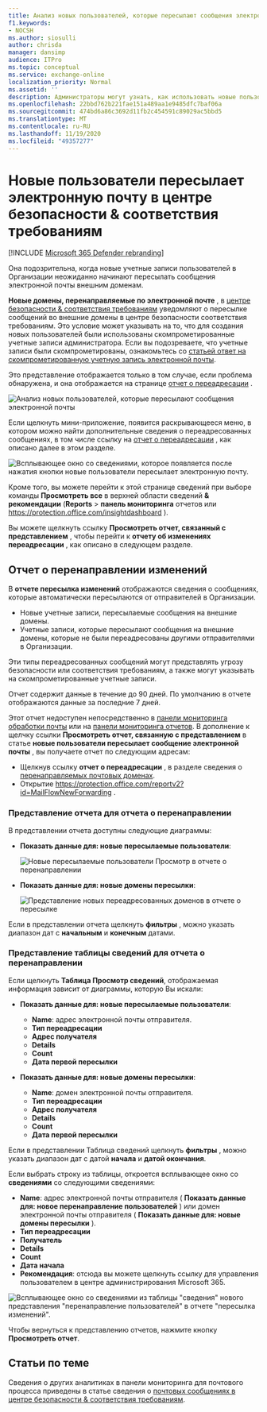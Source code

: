 ```yaml
---
title: Анализ новых пользователей, которые пересылают сообщения электронной почты
f1.keywords:
- NOCSH
ms.author: siosulli
author: chrisda
manager: dansimp
audience: ITPro
ms.topic: conceptual
ms.service: exchange-online
localization_priority: Normal
ms.assetid: ''
description: Администраторы могут узнать, как использовать новые пользователи пересылать электронную почту в центре безопасности & соответствия требованиям, чтобы выяснить, когда пользователи в Организации переносят сообщения в новые домены.
ms.openlocfilehash: 22bbd762b221fae151a489aa1e9485dfc7baf06a
ms.sourcegitcommit: 474bd6a86c3692d11fb2c454591c89029ac5bbd5
ms.translationtype: MT
ms.contentlocale: ru-RU
ms.lasthandoff: 11/19/2020
ms.locfileid: "49357277"
---
```

# <a name="new-users-forwarding-email-insight-in-the-security--compliance-center"></a>Новые пользователи пересылает электронную почту в центре безопасности & соответствия требованиям

[!INCLUDE [Microsoft 365 Defender rebranding](../includes/microsoft-defender-for-office.md)]


Она подозрительна, когда новые учетные записи пользователей в Организации неожиданно начинают пересылать сообщения электронной почты внешним доменам.

**Новые домены, перенаправляемые по электронной почте** , в [центре безопасности & соответствия требованиям](https://protection.office.com) уведомляют о пересылке сообщений во внешние домены в центре безопасности соответствия требованиям. Это условие может указывать на то, что для создания новых пользователей были использованы скомпрометированные учетные записи администратора. Если вы подозреваете, что учетные записи были скомпрометированы, ознакомьтесь со [статьей ответ на скомпрометированную учетную запись электронной почты](responding-to-a-compromised-email-account.md).

Это представление отображается только в том случае, если проблема обнаружена, и она отображается на странице [отчет о переадресации](view-mail-flow-reports.md#forwarding-report) .

![Анализ новых пользователей, которые пересылают сообщения электронной почты](../../media/mfi-new-users-forwarding-email.png)

Если щелкнуть мини-приложение, появится раскрывающееся меню, в котором можно найти дополнительные сведения о переадресованных сообщениях, в том числе ссылку на [отчет о переадресации](#forwarding-modifications-report) , как описано далее в этом разделе.

![Всплывающее окно со сведениями, которое появляется после нажатия кнопки новые пользователи пересылает электронную почту.](../../media/mfi-new-users-forwarding-email-details.png)

Кроме того, вы можете перейти к этой странице сведений при выборе команды **Просмотреть все** в верхней области сведений **& рекомендации** (**Reports** \> **панель мониторинга** отчетов или <https://protection.office.com/insightdashboard> ).

Вы можете щелкнуть ссылку **Просмотреть отчет, связанный с представлением** , чтобы перейти к **отчету об изменениях переадресации** , как описано в следующем разделе.

## <a name="forwarding-modifications-report"></a>Отчет о перенаправлении изменений

В **отчете пересылка изменений** отображаются сведения о сообщениях, которые автоматически пересылаются от отправителей в Организации.

- Новые учетные записи, пересылаемые сообщения на внешние домены.
- Учетные записи, которые пересылают сообщения на внешние домены, которые не были переадресованы другими отправителями в Организации.

Эти типы переадресованных сообщений могут представлять угрозу безопасности или соответствия требованиям, а также могут указывать на скомпрометированные учетные записи.

Отчет содержит данные в течение до 90 дней. По умолчанию в отчете отображаются данные за последние 7 дней.

Этот отчет недоступен непосредственно в [панели мониторинга обработки почты](mail-flow-insights-v2.md) или на [панели мониторинга отчетов](view-mail-flow-reports.md). В дополнение к щелчку ссылки **Просмотреть отчет, связанную с представлением** в статье **новые пользователи пересылает сообщение электронной почты** , вы получаете отчет по следующим адресам:

- Щелкнув ссылку **отчет о переадресации** , в разделе сведения о [перенаправляемых почтовых доменах](mfi-new-domains-being-forwarded-email.md).
- Открытие <https://protection.office.com/reportv2?id=MailFlowNewForwarding> .

### <a name="report-view-for-the-forwarding-modifications-report"></a>Представление отчета для отчета о перенаправлении

В представлении отчета доступны следующие диаграммы:

- **Показать данные для: новые пересылаемые пользователи**:

  ![Новые пересылаемые пользователи Просмотр в отчете о перенаправлении](../../media/forwarding-modifications-report-new-forwarding-users.png)

- **Показать данные для: новые домены пересылки**:

  ![Представление новых переадресованных доменов в отчете о пересылке](../../media/forwarding-modifications-report-new-forwarded-domains.png)

Если в представлении отчета щелкнуть **фильтры** , можно указать диапазон дат с **начальным** и **конечным** датами.

### <a name="details-table-view-for-the-forwarding-modifications-report"></a>Представление таблицы сведений для отчета о перенаправлении

Если щелкнуть **Таблица Просмотр сведений**, отображаемая информация зависит от диаграммы, которую Вы искали:

- **Показать данные для: новые пересылаемые пользователи**:

  - **Name**: адрес электронной почты отправителя.
  - **Тип переадресации**
  - **Адрес получателя**
  - **Details**
  - **Count**
  - **Дата первой пересылки**

- **Показать данные для: новые домены пересылки**:

  - **Name**: домен электронной почты отправителя.
  - **Тип переадресации**
  - **Адрес получателя**
  - **Details**
  - **Count**
  - **Дата первой пересылки**

Если в представлении Таблица сведений щелкнуть **фильтры** , можно указать диапазон дат с датой **начала** и **датой окончания**.

Если выбрать строку из таблицы, откроется всплывающее окно со **сведениями** со следующими сведениями:

- **Name**: адрес электронной почты отправителя ( **Показать данные для: новое перенаправление пользователей** ) или домен электронной почты отправителя ( **Показать данные для: новые домены пересылки** ).
- **Тип переадресации**
- **Получатель**
- **Details**
- **Count**
- **Дата начала**
- **Рекомендация**: отсюда вы можете щелкнуть ссылку для управления пользователем в центре администрирования Microsoft 365.

![Всплывающее окно со сведениями из таблицы "сведения" нового представления "перенаправление пользователей" в отчете "пересылка изменений".](../../media/mfi-forwarding-modifications-report-new-forwarding-users-view-details-table-details.png)

Чтобы вернуться к представлению отчетов, нажмите кнопку **Просмотреть отчет**.

## <a name="related-topics"></a>Статьи по теме

Сведения о других аналитиках в панели мониторинга для почтового процесса приведены в статье сведения о [почтовых сообщениях в центре безопасности & соответствия требованиям](mail-flow-insights-v2.md).

